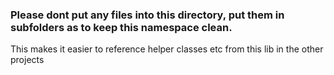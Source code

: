 ### Please dont put any files into this directory, put them in subfolders as to keep this namespace clean.
This makes it easier to reference helper classes etc from this lib in the other projects
